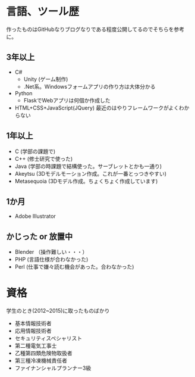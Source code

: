 
# 言語、ツール歴
作ったものはGitHubなりブログなりである程度公開してるのでそちらを参考に。

## 3年以上
* C#
    * Unity (ゲーム制作)
    * .Net系。Windowsフォームアプリの作り方は大体分かる
* Python
    * FlaskでWebアプリは何個か作成した
* HTML+CSS+JavaScript(JQuery)  最近のはやりフレームワークがよくわからない

## 1年以上
* C (学部の課題で)
* C++ (修士研究で使った)
* Java (学部の時課題で結構使った。サーブレットとかも一通り)
* Akeytsu (3Dモデルモーション作成。これが一番とっつきやすい)
* Metasequoia (3Dモデル作成。ちょくちょく作成しています)

## 1か月
* Adobe Illustrator

## かじった or 放置中
* Blender （操作難しい・・・）
* PHP (言語仕様が合わなかった)
* Perl (仕事で嫌々読む機会があった。合わなかった)

# 資格
学生のとき(2012~2015)に取ったものばかり

  * 基本情報技術者
  * 応用情報技術者
  * セキュリティスペシャリスト
  * 第二種電気工事士
  * 乙種第四類危険物取扱者
  * 第三種冷凍機械責任者
  * ファイナンシャルプランナー3級
